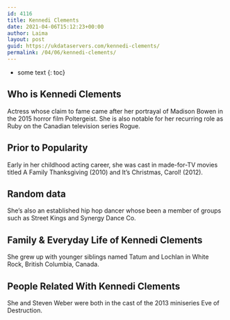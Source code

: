```yaml
---
id: 4116
title: Kennedi Clements
date: 2021-04-06T15:12:23+00:00
author: Laima
layout: post
guid: https://ukdataservers.com/kennedi-clements/
permalink: /04/06/kennedi-clements/
---
```


* some text
{: toc}


## Who is Kennedi Clements
                  
                  
                  
Actress whose claim to fame came after her portrayal of Madison Bowen in the 2015 horror film Poltergeist. She is also notable for her recurring role as Ruby on the Canadian television series Rogue. 
                  
              
            
              
            
                
                
                
## Prior to Popularity
                  
                  
                  
Early in her childhood acting career, she was cast in made-for-TV movies titled A Family Thanksgiving (2010) and It&#8217;s Christmas, Carol! (2012).
                  
              
            
              
            
                
                
                
## Random data
                  
                  
                  
She&#8217;s also an established hip hop dancer whose been a member of groups such as Street Kings and Synergy Dance Co.
                  
              
            
              
            
                
                
                
## Family & Everyday Life of Kennedi Clements
                  
                  
                  
She grew up with younger siblings named Tatum and Lochlan in White Rock, British Columbia, Canada.
                  
              
            
              
            
                
                
                
## People Related With Kennedi Clements
                  
                  
                  
She and Steven Weber were both in the cast of the 2013 miniseries Eve of Destruction.
                  
              
            
              
            
                
              
            
              
              
            
            
              
            
          
          
          